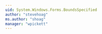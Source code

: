 ```yaml
---
uid: System.Windows.Forms.BoundsSpecified
author: "stevehoag"
ms.author: "shoag"
manager: "wpickett"
---
```

